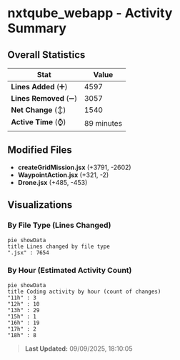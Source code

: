 # nxtqube_webapp - Activity Summary 

## Overall Statistics

| Stat                   | Value                                                             |
| ---------------------- | ----------------------------------------------------------------- |
| **Lines Added** (➕)   | 4597                                          |
| **Lines Removed** (➖) | 3057                                        |
| **Net Change** (↕)    | 1540                |
| **Active Time** (⌚)   | 89 minutes |


## Modified Files
- **createGridMission.jsx** (+3791, -2602)
- **WaypointAction.jsx** (+321, -2)
- **Drone.jsx** (+485, -453)

## Visualizations

### By File Type (Lines Changed)

```mermaid
pie showData
title Lines changed by file type
".jsx" : 7654
```

### By Hour (Estimated Activity Count)

```mermaid
pie showData
title Coding activity by hour (count of changes)
"11h" : 3
"12h" : 10
"13h" : 29
"15h" : 1
"16h" : 19
"17h" : 2
"18h" : 8
```


> **Last Updated:** 09/09/2025, 18:10:05